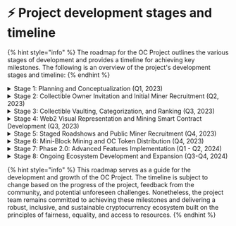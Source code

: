 # ⚡ Project development stages and timeline

{% hint style="info" %}
The roadmap for the OC Project outlines the various stages of development and provides a timeline for achieving key milestones. The following is an overview of the project's development stages and timeline:
{% endhint %}

<details>

<summary>Stage 1: Planning and Conceptualization (Q1, 2023)</summary>

* Develop the OC Project concept and design
* Research the TON blockchain and its capabilities
* Draft the initial whitepaper outlining the project's objectives, tokenomics, and ecosystem

</details>

<details>

<summary>Stage 2: Collectible Owner Invitation and Initial Miner Recruitment (Q2, 2023)</summary>

* Broadcast the whitepaper to potential collectible owners
* Invite and onboard 1,000 world-class collectible owners to participate in the project
* Recruit the initial group of 100 miners to assist with ranking and categorization of collectibles

</details>

<details>

<summary>Stage 3: Collectible Vaulting, Categorization, and Ranking (Q3, 2023)</summary>

* Sort and categorize the collectibles based on estimated value, follower base, and quality
* Collect ratings and rankings from the initial group of 100 miners
* Vault the collectibles in a secure transit vault (STV)

</details>

<details>

<summary>Stage 4: Web2 Visual Representation and Mining Smart Contract Development (Q3, 2023)</summary>

* Create a Web2 visual representation of the OC blockchain with main blocks and mini-blocks
* Develop and deploy smart contracts for Mini-Block Mining using Proof of Time Concept&#x20;

</details>

<details>

<summary>Stage 5: Staged Roadshows and Public Miner Recruitment (Q4, 2023)</summary>

* Organize roadshows in countries with low income per capita
* Partner with NGOs to target and assist underprivileged communities
* Recruit public participants as miners and onboard them to the OC ecosystem

</details>

<details>

<summary>Stage 6: Mini-Block Mining and OC Token Distribution (Q4, 2023)</summary>

* Release main blocks periodically for OC mining based on ranking
* Distribute OC tokens to main block and mini-block miners
* Manage token allocation, staking, and ownership transfers within the ecosystem

</details>

<details>

<summary>Stage 7: Phase 2.0: Advanced Features Implementation (Q1 - Q2, 2024)</summary>

* Integrate smart contract management for voting and decision-making
* Enable automatic distribution of proceeds generated by the Main-Block
* Develop and launch Accelerators i.e RTC, Time Saver and Block Enhancer

</details>

<details>

<summary>Stage 8: Ongoing Ecosystem Development and Expansion (Q3-Q4, 2024)</summary>

* Continue to foster partnerships with NGOs and other organizations
* Monitor and improve the OC ecosystem based on community feedback and technological advancements
* Explore potential use cases for the OC token in various industries and applications including OC-Backed Loan

</details>

{% hint style="info" %}
This roadmap serves as a guide for the development and growth of the OC Project. The timeline is subject to change based on the progress of the project, feedback from the community, and potential unforeseen challenges. Nonetheless, the project team remains committed to achieving these milestones and delivering a robust, inclusive, and sustainable cryptocurrency ecosystem built on the principles of fairness, equality, and access to resources.
{% endhint %}
